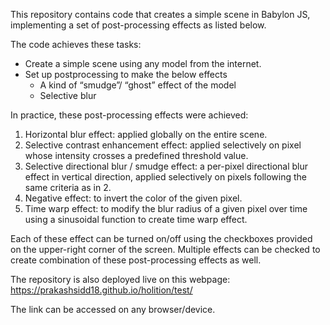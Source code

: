 This repository contains code that creates a simple scene in Babylon JS, implementing a set of post-processing effects as listed below.

The code achieves these tasks:
  - Create a simple scene using any model from the internet.
  - Set up postprocessing to make the below effects
    - A kind of “smudge”/ “ghost” effect of the model
    - Selective blur

In practice, these post-processing effects were achieved:
1. Horizontal blur effect: applied globally on the entire scene.
2. Selective contrast enhancement effect: applied selectively on pixel whose intensity crosses a predefined threshold value.
3. Selective directional blur / smudge effect: a per-pixel directional blur effect in vertical direction, applied selectively on pixels following the same criteria as in 2.
4. Negative effect: to invert the color of the given pixel.
5. Time warp effect: to modify the blur radius of a given pixel over time using a sinusoidal function to create time warp effect.

Each of these effect can be turned on/off using the checkboxes provided on the upper-right corner of the screen.
Multiple effects can be checked to create combination of these post-processing effects as well.

The repository is also deployed live on this webpage: https://prakashsidd18.github.io/holition/test/

The link can be accessed on any browser/device.

